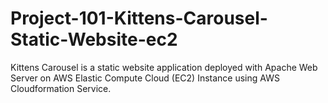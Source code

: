 # Project-101-Kittens-Carousel-Static-Website-ec2
Kittens Carousel is a static website application deployed with Apache Web Server on AWS Elastic Compute Cloud (EC2) Instance using AWS Cloudformation Service. 
